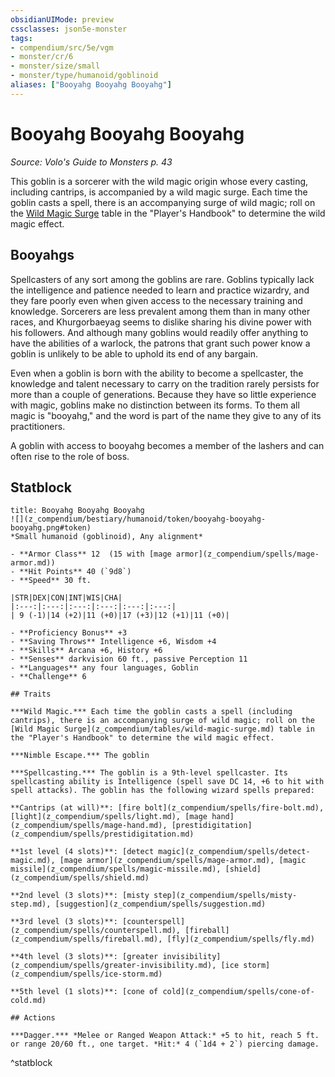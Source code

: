 ```yaml
---
obsidianUIMode: preview
cssclasses: json5e-monster
tags:
- compendium/src/5e/vgm
- monster/cr/6
- monster/size/small
- monster/type/humanoid/goblinoid
aliases: ["Booyahg Booyahg Booyahg"]
---
```

# Booyahg Booyahg Booyahg
*Source: Volo's Guide to Monsters p. 43*  

This goblin is a sorcerer with the wild magic origin whose every casting, including cantrips, is accompanied by a wild magic surge. Each time the goblin casts a spell, there is an accompanying surge of wild magic; roll on the [Wild Magic Surge](z_compendium/tables/wild-magic-surge.md) table in the "Player's Handbook" to determine the wild magic effect.

## Booyahgs

Spellcasters of any sort among the goblins are rare. Goblins typically lack the intelligence and patience needed to learn and practice wizardry, and they fare poorly even when given access to the necessary training and knowledge. Sorcerers are less prevalent among them than in many other races, and Khurgorbaeyag seems to dislike sharing his divine power with his followers. And although many goblins would readily offer anything to have the abilities of a warlock, the patrons that grant such power know a goblin is unlikely to be able to uphold its end of any bargain.

Even when a goblin is born with the ability to become a spellcaster, the knowledge and talent necessary to carry on the tradition rarely persists for more than a couple of generations. Because they have so little experience with magic, goblins make no distinction between its forms. To them all magic is "booyahg," and the word is part of the name they give to any of its practitioners.

A goblin with access to booyahg becomes a member of the lashers and can often rise to the role of boss.

## Statblock

```ad-statblock
title: Booyahg Booyahg Booyahg
![](z_compendium/bestiary/humanoid/token/booyahg-booyahg-booyahg.png#token)
*Small humanoid (goblinoid), Any alignment*

- **Armor Class** 12  (15 with [mage armor](z_compendium/spells/mage-armor.md))
- **Hit Points** 40 (`9d8`)
- **Speed** 30 ft.

|STR|DEX|CON|INT|WIS|CHA|
|:---:|:---:|:---:|:---:|:---:|:---:|
| 9 (-1)|14 (+2)|11 (+0)|17 (+3)|12 (+1)|11 (+0)|

- **Proficiency Bonus** +3
- **Saving Throws** Intelligence +6, Wisdom +4
- **Skills** Arcana +6, History +6
- **Senses** darkvision 60 ft., passive Perception 11
- **Languages** any four languages, Goblin
- **Challenge** 6

## Traits

***Wild Magic.*** Each time the goblin casts a spell (including cantrips), there is an accompanying surge of wild magic; roll on the [Wild Magic Surge](z_compendium/tables/wild-magic-surge.md) table in the "Player's Handbook" to determine the wild magic effect.

***Nimble Escape.*** The goblin

***Spellcasting.*** The goblin is a 9th-level spellcaster. Its spellcasting ability is Intelligence (spell save DC 14, +6 to hit with spell attacks). The goblin has the following wizard spells prepared:

**Cantrips (at will)**: [fire bolt](z_compendium/spells/fire-bolt.md), [light](z_compendium/spells/light.md), [mage hand](z_compendium/spells/mage-hand.md), [prestidigitation](z_compendium/spells/prestidigitation.md)

**1st level (4 slots)**: [detect magic](z_compendium/spells/detect-magic.md), [mage armor](z_compendium/spells/mage-armor.md), [magic missile](z_compendium/spells/magic-missile.md), [shield](z_compendium/spells/shield.md)

**2nd level (3 slots)**: [misty step](z_compendium/spells/misty-step.md), [suggestion](z_compendium/spells/suggestion.md)

**3rd level (3 slots)**: [counterspell](z_compendium/spells/counterspell.md), [fireball](z_compendium/spells/fireball.md), [fly](z_compendium/spells/fly.md)

**4th level (3 slots)**: [greater invisibility](z_compendium/spells/greater-invisibility.md), [ice storm](z_compendium/spells/ice-storm.md)

**5th level (1 slots)**: [cone of cold](z_compendium/spells/cone-of-cold.md)

## Actions

***Dagger.*** *Melee or Ranged Weapon Attack:* +5 to hit, reach 5 ft. or range 20/60 ft., one target. *Hit:* 4 (`1d4 + 2`) piercing damage.
```
^statblock